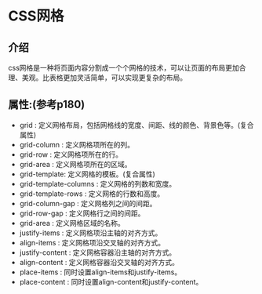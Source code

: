 # CSS网格

## 介绍
css网格是一种将页面内容分割成一个个网格的技术，可以让页面的布局更加合理、美观。比表格更加灵活简单，可以实现更复杂的布局。


## 属性:(参考p180)

- grid : 定义网格布局，包括网格线的宽度、间距、线的颜色、背景色等。(复合属性)
- grid-column : 定义网格项所在的列。
- grid-row : 定义网格项所在的行。
- grid-area : 定义网格项所在的区域。
- grid-template: 定义网格的模板。(复合属性)
- grid-template-columns : 定义网格的列数和宽度。
- grid-template-rows : 定义网格的行数和高度。
- grid-column-gap : 定义网格列之间的间距。
- grid-row-gap : 定义网格行之间的间距。
- grid-area : 定义网格区域的名称。
- justify-items : 定义网格项沿主轴的对齐方式。
- align-items : 定义网格项沿交叉轴的对齐方式。
- justify-content : 定义网格容器沿主轴的对齐方式。
- align-content : 定义网格容器沿交叉轴的对齐方式。
- place-items : 同时设置align-items和justify-items。
- place-content : 同时设置align-content和justify-content。
  

